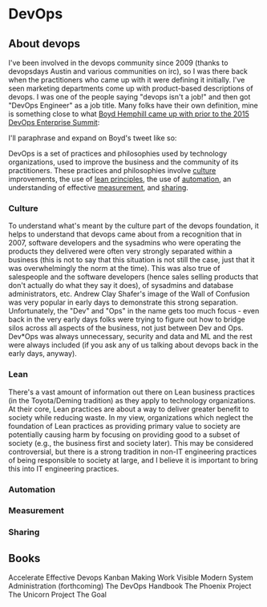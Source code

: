 # DevOps

<!--ts-->
<!--te-->

## About devops

I've been involved in the devops community since 2009 (thanks to devopsdays Austin and various communities on irc), so I was there back when the practitioners who came up with it were defining it initially. I've seen marketing departments come up with product-based descriptions of devops. I was one of the people saying "devops isn't a job!" and then got "DevOps Engineer" as a job title. Many folks have their own definition, mine is something close to what [Boyd Hemphill came up with prior to the 2015 DevOps Enterprise Summit](https://twitter.com/behemphi/status/616321184863551488): 

I'll paraphrase and expand on Boyd's tweet like so:

DevOps is a set of practices and philosophies used by technology organizations, used to improve the business and the community of its practitioners.
These practices and philosophies involve [culture](#culture) improvements, the use of [lean principles](#lean), the use of [automation](#automation), an understanding of effective [measurement](#measurement), and [sharing](#sharing).

### Culture

To understand what's meant by the culture part of the devops foundation, it helps to understand that devops came about from a recognition that in 2007, software developers and the sysadmins who were operating the products they delivered were often very strongly separated within a business (this is not to say that this situation is not still the case, just that it was overwhelmingly the norm at the time). This was also true of salespeople and the software developers (hence sales selling products that don't actually do what they say it does), of sysadmins and database administrators, etc. Andrew Clay Shafer's image of the Wall of Confusion was very popular in early days to demonstrate this strong separation. Unfortunately, the "Dev" and "Ops" in the name gets too much focus - even back in the very early days folks were trying to figure out how to bridge silos across all aspects of the business, not just between Dev and Ops. Dev*Ops was always unnecessary, security and data and ML and the rest were always included (if you ask any of us talking about devops back in the early days, anyway).

### Lean

There's a vast amount of information out there on Lean business practices (in the Toyota/Deming tradition) as they apply to technology organizations. At their core, Lean practices are about a way to deliver greater benefit to society while reducing waste. In my view, organizations which neglect the foundation of Lean practices as providing primary value to society are potentially causing harm by focusing on providing good to a subset of society (e.g., the business first and society later). This may be considered controversial, but there is a strong tradition in non-IT engineering practices of being responsible to society at large, and I believe it is important to bring this into IT engineering practices.

### Automation

### Measurement

### Sharing

## Books

Accelerate
Effective Devops
Kanban
Making Work Visible
Modern System Administration (forthcoming)
The DevOps Handbook
The Phoenix Project
The Unicorn Project
The Goal

